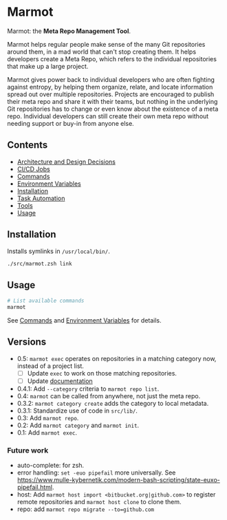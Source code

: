 # Marmot

Marmot: the **Meta Repo Management Tool**.

Marmot helps regular people make sense of the many Git repositories around them, in a mad world that
can't stop creating them.  It helps developers create a Meta Repo, which refers to the individual
repositories that make up a large project.

Marmot gives power back to individual developers who are often fighting against entropy, by helping
them organize, relate, and locate information spread out over multiple repositories.  Projects are
encouraged to publish their meta repo and share it with their teams, but nothing in the underlying
Git repositories has to change or even know about the existence of a meta repo.  Individual
developers can still create their own meta repo without needing support or buy-in from anyone else.

## Contents

- [Architecture and Design Decisions](./doc/decisions.md)
- [CI/CD Jobs](./doc/cicd-jobs.md)
- [Commands](./doc/commands.md)
- [Environment Variables](./doc/environment-variables.md)
- [Installation](#installation)
- [Task Automation](./doc/task-automation.md)
- [Tools](./doc/tools.md)
- [Usage](#usage)

## Installation

Installs symlinks in `/usr/local/bin/`.

```sh
./src/marmot.zsh link
```

## Usage

```sh
# List available commands
marmot
```

See [Commands](./doc/commands.md) and [Environment Variables](./doc/environment-variables.md) for
details.

## Versions

- 0.5: `marmot exec` operates on repositories in a matching category now, instead of a project list.
  - [ ] Update `exec` to work on those matching repositories.
  - [ ] Update [documentation](./doc/commands.md)
- 0.4.1: Add `--category` criteria to `marmot repo list`.
- 0.4: `marmot` can be called from anywhere, not just the meta repo.
- 0.3.2: `marmot category create` adds the category to local metadata.
- 0.3.1: Standardize use of code in `src/lib/`.
- 0.3: Add `marmot repo`.
- 0.2: Add `marmot category` and `marmot init`.
- 0.1: Add `marmot exec`.

### Future work

- auto-complete: for zsh.
- error handling: `set -euo pipefail` more universally. See
  <https://www.mulle-kybernetik.com/modern-bash-scripting/state-euxo-pipefail.html>.
- host: Add `marmot host import <bitbucket.org|github.com>` to register remote
  repositories and `marmot host clone` to clone them.
- repo: add `marmot repo migrate --to=github.com`
